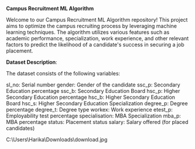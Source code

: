 **Campus Recruitment ML Algorithm**


Welcome to our Campus Recruitment ML Algorithm repository! This project aims to optimize the campus recruiting process by leveraging machine learning techniques. The algorithm utilizes various features such as academic performance, specialization, work experience, and other relevant factors to predict the likelihood of a candidate's success in securing a job placement.

**Dataset Description**:


The dataset consists of the following variables:

sl_no: Serial number
gender: Gender of the candidate
ssc_p: Secondary Education percentage
ssc_b: Secondary Education Board
hsc_p: Higher Secondary Education percentage
hsc_b: Higher Secondary Education Board
hsc_s: Higher Secondary Education Specialization
degree_p: Degree percentage
degree_t: Degree type
workex: Work experience
etest_p: Employability test percentage
specialisation: MBA Specialization
mba_p: MBA percentage
status: Placement status
salary: Salary offered (for placed candidates)

C:\Users\Harika\Downloads\download.jpg
